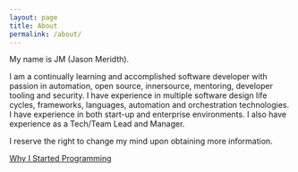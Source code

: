 ```yaml
---
layout: page
title: About
permalink: /about/
---
```


My name is JM (Jason Meridth).

I am a continually learning and accomplished software developer with passion in automation, open source, innersource, mentoring, developer tooling and security. I have experience in multiple software design life cycles, frameworks, languages, automation and orchestration technologies. I have experience in both start-up and enterprise environments. I also have experience as a Tech/Team Lead and Manager.

I reserve the right to change my mind upon obtaining more information.

[Why I Started Programming](../posts/2016-04-06-why-i-started-programming.md)
